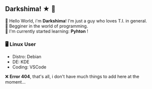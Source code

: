 ## Darkshima! ★ 🥋
👋 Hello World, i'm **Darkshima**! I'm just a guy who loves T.I. in general.   
🔩 Begginer in the world of programming.  
📕 I'm currently started learning: **Pyhton** !

### 🖥️ Linux User
- Distro: Debian
- DE: KDE
- Coding: VSCode

❌ **Error 404**, that's all, i don't have much things to add here at the moment...
<!--
**darrkzz/darrkzz** is a ✨ _special_ ✨ repository because its `README.md` (this file) appears on your GitHub profile.

Here are some ideas to get you started:

- 🔭 I’m currently working on ...
- 🌱 I’m currently learning ...
- 👯 I’m looking to collaborate on ...
- 🤔 I’m looking for help with ...
- 💬 Ask me about ...
- 📫 How to reach me: ...
- 😄 Pronouns: ...
- ⚡ Fun fact: ...
-->
